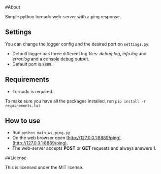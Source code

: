 #About

Simple python tornado web-server with a ping response.

## Settings

You can change the logger config and the desired port on `settings.py`:
* Default logger has three different log files: *debug.log*, *info.log* and *error.log* and a console debug output.
* Default port is `8889`.

## Requirements

* Tornado is required.

To make sure you have all the packages installed, run `pip install -r requirements.txt`

## How to use

* Run `python main_ws_ping.py`
* On the web browser open [http://127.0.0.1:8889/ping](http://127.0.0.1:8889/ping).
* The web-server accepts **POST** or **GET** requests and always answers _1_.

##License

This is licensed under the MIT license.